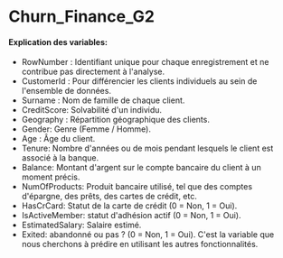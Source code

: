 # Churn_Finance_G2
#### Explication des variables:
  - RowNumber : Identifiant unique pour chaque enregistrement et ne contribue pas directement à l'analyse.
  - CustomerId : Pour différencier les clients individuels au sein de l'ensemble de données.
  - Surname : Nom de famille de chaque client.
  - CreditScore: Solvabilité d'un individu.
  - Geography : Répartition géographique des clients.
  - Gender: Genre (Femme / Homme).
  - Age : Âge du client.
  - Tenure: Nombre d'années ou de mois pendant lesquels le client est associé à la banque.
  - Balance: Montant d'argent sur le compte bancaire du client à un moment précis.
  - NumOfProducts: Produit bancaire utilisé, tel que des comptes d'épargne, des prêts, des cartes de crédit, etc.
  - HasCrCard: Statut de la carte de crédit (0 = Non, 1 = Oui).
  - IsActiveMember: statut d'adhésion actif (0 = Non, 1 = Oui).
  - EstimatedSalary: Salaire estimé.
  - Exited: abandonné ou pas ? (0 = Non, 1 = Oui). C'est la variable que nous cherchons à prédire en utilisant les autres fonctionnalités.